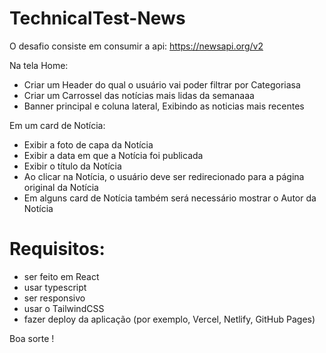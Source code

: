 # TechnicalTest-News

O desafio consiste em consumir a api: https://newsapi.org/v2

Na tela Home:
- Criar um Header do qual o usuário vai poder filtrar por Categoriasa
- Criar um Carrossel das notícias mais lidas da semanaaa
- Banner principal e coluna lateral, Exibindo as noticias mais recentes

Em um card de Notícia: 
- Exibir a foto de capa da Notícia
- Exibir a data em que a Notícia foi publicada
- Exibir o título da Notícia
- Ao clicar na Notícia, o usuário deve ser redirecionado para a página original da Notícia
- Em alguns card de Notícia também será necessário mostrar o Autor da Notícia

# Requisitos:

- ser feito em React
- usar typescript
- ser responsivo
- usar o TailwindCSS
- fazer deploy da aplicação (por exemplo, Vercel, Netlify, GitHub Pages)

Boa sorte !

